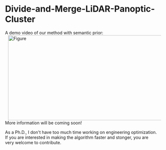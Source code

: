 # Divide-and-Merge-LiDAR-Panoptic-Cluster

A demo video of our method with semantic prior:
<br />
<img src="https://github.com/placeforyiming/Divide-and-Merge-LiDAR-Panoptic-Cluster/blob/main/panoptic.gif?raw=true" alt="Figure" style="width: 540px; height: 280px;" hspace="10" align="left"/>
<br /><br /><br /><br /><br /><br /><br /><br /><br /><br /><br /><br />

More information will be coming soon!

As a Ph.D., I don't have too much time working on engineering optimization. If you are interested in making the algorithm faster and stonger, you are very welcome to contribute.
